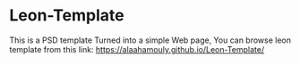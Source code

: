 # Leon-Template
This is a PSD template Turned into a simple Web page,
You can browse leon template from this link: https://alaahamouly.github.io/Leon-Template/
